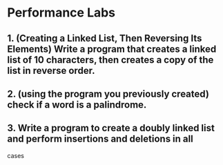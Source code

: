 # Performance Labs

## 1. (Creating a Linked List, Then Reversing Its Elements) Write a program that creates a linked list of 10 characters, then creates a copy of the list in reverse order.

## 2. (using the program you previously created) check if a word is a palindrome. 


## 3. Write a program to create a doubly linked list and perform insertions and deletions in all
cases

